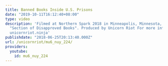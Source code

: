 ```yaml
---
title: Banned Books Inside U.S. Prisons
date: "2019-10-11T16:12:40+08:00"
type: video
description: 'Filmed at Northern Spark 2018 in Minneapolis, Minnesota, within the
  "Section of Disapproved Books". Produced by Unicorn Riot For more information, visit:
  unicornriot.ninja'
publishdate: "2018-06-25T20:13:40.000Z"
url: /unicornriot/mu6_nuy_224/
providers:
  youtube:
    id: mu6_nuy_224
---
```

